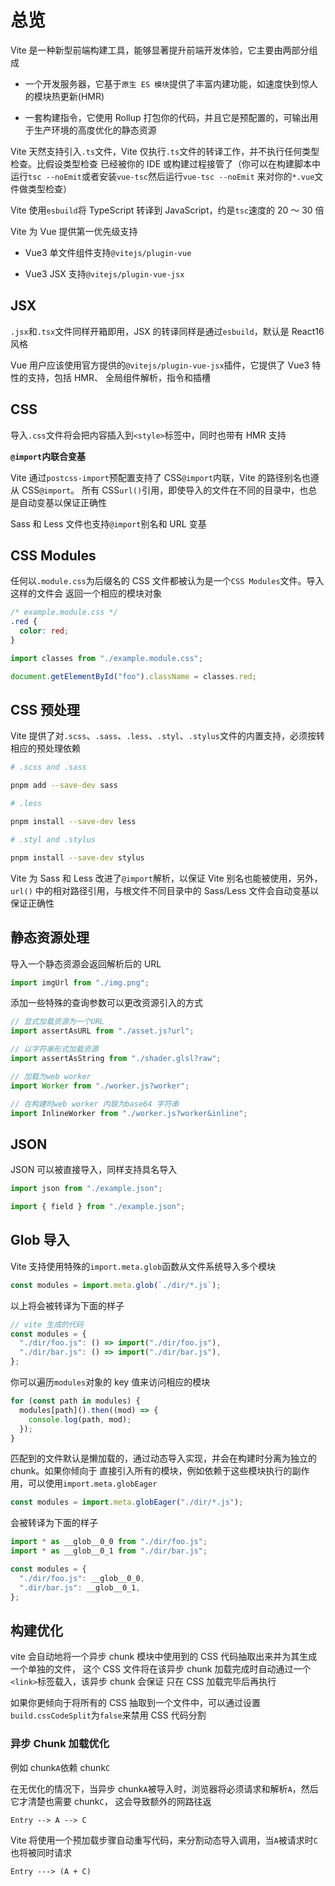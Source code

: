 # 总览

Vite 是一种新型前端构建工具，能够显著提升前端开发体验，它主要由两部分组成

- 一个开发服务器，它基于`原生 ES 模块`提供了丰富内建功能，如速度快到惊人的模块热更新(HMR)

- 一套构建指令，它使用 Rollup 打包你的代码，并且它是预配置的，可输出用于生产环境的高度优化的静态资源

Vite 天然支持引入`.ts`文件，Vite 仅执行`.ts`文件的转译工作，并不执行任何类型检查。比假设类型检查
已经被你的 IDE 或构建过程接管了（你可以在构建脚本中运行`tsc --noEmit`或者安装`vue-tsc`然后运行`vue-tsc --noEmit`
来对你的`*.vue`文件做类型检查）

Vite 使用`esbuild`将 TypeScript 转译到 JavaScript，约是`tsc`速度的 20 ～ 30 倍

Vite 为 Vue 提供第一优先级支持

- Vue3 单文件组件支持`@vitejs/plugin-vue`

- Vue3 JSX 支持`@vitejs/plugin-vue-jsx`

## JSX

`.jsx`和`.tsx`文件同样开箱即用，JSX 的转译同样是通过`esbuild`，默认是 React16 风格

Vue 用户应该使用官方提供的`@vitejs/plugin-vue-jsx`插件，它提供了 Vue3 特性的支持，包括 HMR、
全局组件解析，指令和插槽

## CSS

导入`.css`文件将会把内容插入到`<style>`标签中，同时也带有 HMR 支持

**`@import`内联合变基**

Vite 通过`postcss-import`预配置支持了 CSS`@import`内联，Vite 的路径别名也遵从 CSS`@import`。
所有 CSS`url()`引用，即使导入的文件在不同的目录中，也总是自动变基以保证正确性

Sass 和 Less 文件也支持`@import`别名和 URL 变基

## CSS Modules

任何以`.module.css`为后缀名的 CSS 文件都被认为是一个`CSS Modules`文件。导入这样的文件会
返回一个相应的模块对象

```css
/* example.module.css */
.red {
  color: red;
}
```

```js
import classes from "./example.module.css";

document.getElementById("foo").className = classes.red;
```

## CSS 预处理

Vite 提供了对`.scss`、`.sass`、`.less`、`.styl`、`.stylus`文件的内置支持，必须按转相应的预处理依赖

```bash
# .scss and .sass

pnpm add --save-dev sass

# .less

pnpm install --save-dev less

# .styl and .stylus

pnpm install --save-dev stylus
```

Vite 为 Sass 和 Less 改进了`@import`解析，以保证 Vite 别名也能被使用，另外，`url()`
中的相对路径引用，与根文件不同目录中的 Sass/Less 文件会自动变基以保证正确性

## 静态资源处理

导入一个静态资源会返回解析后的 URL

```js
import imgUrl from "./img.png";
```

添加一些特殊的查询参数可以更改资源引入的方式

```js
// 显式加载资源为一个URL
import assertAsURL from "./asset.js?url";

// 以字符串形式加载资源
import assertAsString from "./shader.glsl?raw";

// 加载为web worker
import Worker from "./worker.js?worker";

// 在构建时web worker 内联为base64 字符串
import InlineWorker from "./worker.js?worker&inline";
```

## JSON

JSON 可以被直接导入，同样支持具名导入

```js
import json from "./example.json";

import { field } from "./example.json";
```

## Glob 导入

Vite 支持使用特殊的`import.meta.glob`函数从文件系统导入多个模块

```js
const modules = import.meta.glob(`./dir/*.js`);
```

以上将会被转译为下面的样子

```js
// vite 生成的代码
const modules = {
  "./dir/foo.js": () => import("./dir/foo.js"),
  "./dir/bar.js": () => import("./dir/bar.js"),
};
```

你可以遍历`modules`对象的 key 值来访问相应的模块

```js
for (const path in modules) {
  modules[path]().then((mod) => {
    console.log(path, mod);
  });
}
```

匹配到的文件默认是懒加载的，通过动态导入实现，并会在构建时分离为独立的 chunk。如果你倾向于
直接引入所有的模块，例如依赖于这些模块执行的副作用，可以使用`import.meta.globEager`

```js
const modules = import.meta.globEager("./dir/*.js");
```

会被转译为下面的样子

```js
import * as __glob__0_0 from "./dir/foo.js";
import * as __glob__0_1 from "./dir/bar.js";

const modules = {
  "./dir/foo.js": __glob__0_0,
  ".dir/bar.js": __glob__0_1,
};
```

## 构建优化

vite 会自动地将一个异步 chunk 模块中使用到的 CSS 代码抽取出来并为其生成一个单独的文件，
这个 CSS 文件将在该异步 chunk 加载完成时自动通过一个`<link>`标签载入，该异步 chunk 会保证
只在 CSS 加载完毕后再执行

如果你更倾向于将所有的 CSS 抽取到一个文件中，可以通过设置`build.cssCodeSplit`为`false`来禁用 CSS 代码分割

### 异步 Chunk 加载优化

例如 chunk`A`依赖 chunk`C`

在无优化的情况下，当异步 chunk`A`被导入时，浏览器将必须请求和解析`A`，然后它才清楚也需要 chunk`C`，
这会导致额外的网路往返

```
Entry --> A --> C
```

Vite 将使用一个预加载步骤自动重写代码，来分割动态导入调用，当`A`被请求时`C`也将被同时请求

```
Entry ---> (A + C)
```
